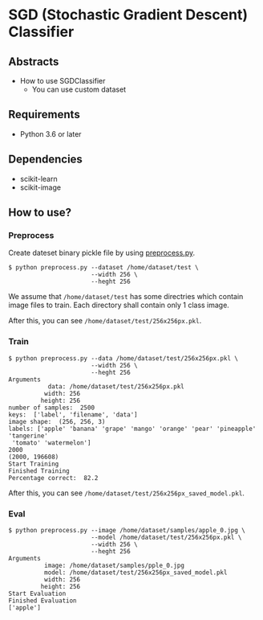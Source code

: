 # SGD (Stochastic Gradient Descent) Classifier

## Abstracts

* How to use SGDClassifier
  * You can use custom dataset

## Requirements

* Python 3.6 or later

## Dependencies

* scikit-learn
* scikit-image

## How to use?

### Preprocess

Create dateset binary pickle file by using [preprocess.py](./preprocess.py).

````shell
$ python preprocess.py --dataset /home/dataset/test \
                       --width 256 \
                       --heght 256
````

We assume that `/home/dataset/test` has some directries which contain image files to train.
Each directory shall contain only 1 class image.

After this, you can see `/home/dataset/test/256x256px.pkl`.

### Train

````shell
$ python preprocess.py --data /home/dataset/test/256x256px.pkl \
                       --width 256 \
                       --heght 256
Arguments
           data: /home/dataset/test/256x256px.pkl
          width: 256
         height: 256
number of samples:  2500
keys:  ['label', 'filename', 'data']
image shape:  (256, 256, 3)
labels: ['apple' 'banana' 'grape' 'mango' 'orange' 'pear' 'pineapple' 'tangerine'
 'tomato' 'watermelon']
2000
(2000, 196608)
Start Training
Finished Training
Percentage correct:  82.2
````

After this, you can see `/home/dataset/test/256x256px_saved_model.pkl`.

### Eval

````shell
$ python preprocess.py --image /home/dataset/samples/apple_0.jpg \
                       --model /home/dataset/test/256x256px.pkl \
                       --width 256 \
                       --heght 256
Arguments
          image: /home/dataset/samples/pple_0.jpg
          model: /home/dataset/test/256x256px_saved_model.pkl
          width: 256
         height: 256
Start Evaluation
Finished Evaluation
['apple']
````

